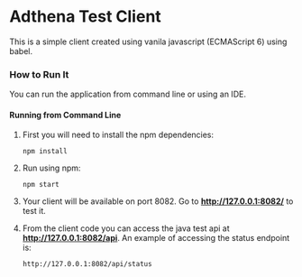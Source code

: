 Adthena Test Client
================

This is a simple client created using vanila javascript (ECMAScript 6) using babel.

### How to Run It

You can run the application from command line or using an IDE.

#### Running from Command Line

1. First you will need to install the npm dependencies:
    ```
    npm install
    ```
    
2. Run using npm:
    ```
    npm start
    ```

3. Your client will be available on port 8082. Go to **http://127.0.0.1:8082/** to test it.

4. From the client code you can access the java test api at **http://127.0.0.1:8082/api**. An example of accessing the status endpoint is:
    ```
    http://127.0.0.1:8082/api/status
    ```

